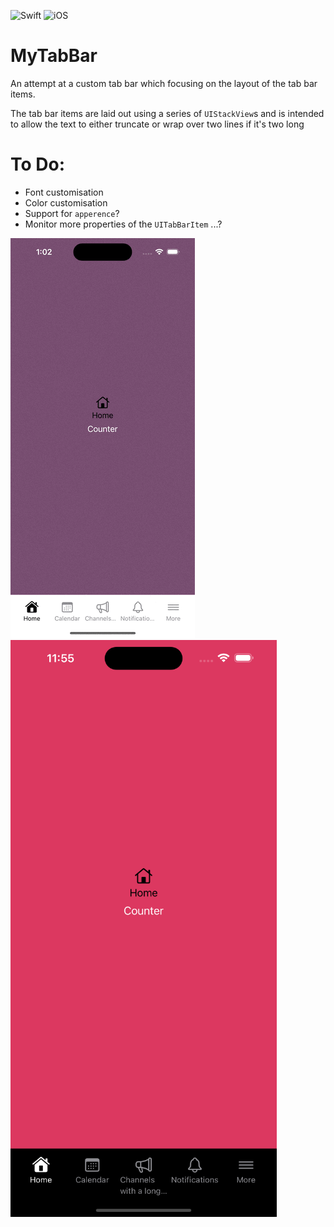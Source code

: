 ![Swift](https://img.shields.io/badge/Swift-5.9.2-orange) ![iOS](https://img.shields.io/badge/iOS-17-orange)

# MyTabBar

An attempt at a custom tab bar which focusing on the layout of the tab bar items.

The tab bar items are laid out using a series of `UIStackView`s and is intended to allow the text to either truncate or wrap over two lines if it's two long

# To Do:

* Font customisation
* Color customisation
* Support for `apperence`?
* Monitor more properties of the `UITabBarItem` ...?

![Video](images/MyTabBar.gif) ![](images/MultiLine.png)
